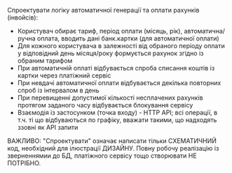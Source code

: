 Спроектувати логіку автоматичної генерації та оплати рахунків (інвойсів):
- Користувач обирає тариф, період оплати (місяць, рік), автоматична/ручна оплата, вводить дані банк.картки (для автоматичної оплати)
- Для кожного користувача в залежності від обраного періоду оплати у відповідний день місяця/року формується рахунок згідно із обраним тарифом
- При автоматичній оплаті відбувається спроба списання коштів із картки через платіжний сервіс
- При невдачі автоматичної оплати відбувається декілька повторних спроб із інтервалом в день
- При перевищенні допустимої кількості несплачених рахунків протягом заданого часу відбувається блокування сервісу
- Взаємодія із застосунком (точка входу) - HTTP API; всі операції, в т.ч. ті що відбуваються по графіку, вважати такими, що надходять ззовні як API запити
  
ВАЖЛИВО: "Спроектувати" означає написати тільки СХЕМАТИЧНИЙ код, необхідний для ілюстрації ДИЗАЙНУ. Повну робочу реалізацію із зверненнямии до БД, платіжного сервісу тощо створювати НЕ ПОТРІБНО.